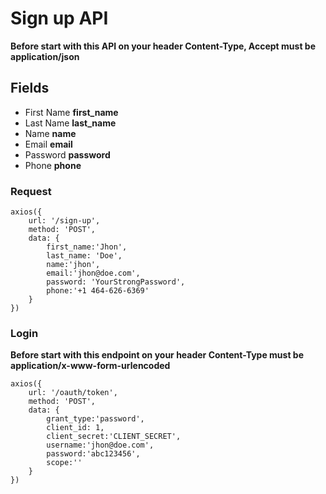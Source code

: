 # Sign up API

**Before start with this API on your header Content-Type, Accept must be application/json**

## Fields 
- First Name **first_name**
- Last Name **last_name**
- Name **name**
- Email **email**
- Password **password**
- Phone **phone**

### Request

```
axios({
    url: '/sign-up',
    method: 'POST',
    data: {
        first_name:'Jhon',
        last_name: 'Doe',
        name:'jhon',
        email:'jhon@doe.com',
        password: 'YourStrongPassword',
        phone:'+1 464-626-6369'
    }
})
```

### Login
**Before start with this endpoint on your header Content-Type must be application/x-www-form-urlencoded**

``` 
axios({
    url: '/oauth/token',
    method: 'POST',
    data: {
        grant_type:'password',
        client_id: 1,
        client_secret:'CLIENT_SECRET',
        username:'jhon@doe.com',
        password:'abc123456',
        scope:''
    }
})
```
